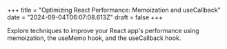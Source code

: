 +++
title = "Optimizing React Performance: Memoization and useCallback"
date = "2024-09-04T06:07:08.613Z"
draft = false
+++

  Explore techniques to improve your React app's performance using memoization, the useMemo hook, and the useCallback hook.
        